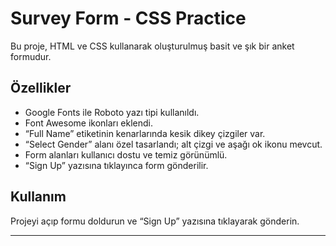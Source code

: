 # Survey Form - CSS Practice

Bu proje, HTML ve CSS kullanarak oluşturulmuş basit ve şık bir anket formudur.

## Özellikler

- Google Fonts ile Roboto yazı tipi kullanıldı.
- Font Awesome ikonları eklendi.
- “Full Name” etiketinin kenarlarında kesik dikey çizgiler var.
- “Select Gender” alanı özel tasarlandı; alt çizgi ve aşağı ok ikonu mevcut.
- Form alanları kullanıcı dostu ve temiz görünümlü.
- “Sign Up” yazısına tıklayınca form gönderilir.

## Kullanım

Projeyi açıp formu doldurun ve “Sign Up” yazısına tıklayarak gönderin.

---


